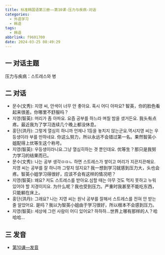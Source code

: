```yaml
---
title: 标准韩国语第三册——第10课-压力与疾病-对话
categories:
  - 外语学习
  - 韩语
tags:
  - 韩语
abbrlink: f9601700
date: 2024-03-25 08:49:29
---
```

## 一 对话主题

压力与疾病：스트레스와 병

<!--more-->

## 二  对话

* 문수(文秀): 지영 씨, 안색이 너무 안 좋아요. 혹시 어디 아파요? 智英，你的脸色看起来很差。你哪里不舒服吗？
* 지영(智英): 머리가 좀 아파요. 요즘 공부를 하느라 며칠 밤을 샜거든요. 我头有点疼。最近我为了学习连续几个晚上都没休息。
* 홍단(洪丹): 그렇게 열심히 하니까 언제나 1등을 놓치지 않는군요.역시지영 씨는 우등생이라 부를 만하네요. 你这么努力，所以永远不会错过第一名。果然智英小姐配得上优等生这个称号。
* 지영(智英): 우등생이라니요.그냥 열심히하는 겻 뿐인데요. 优等生？那只是我努力学习的结果而已。
* 문수(文秀):  나는 공부 생각ㅁㅁㄴ 하면 스트레스가 쌓이고 머리가 지끈지끈해요. 지영 씨는 공부를 잘 하니까 그렇지 않지요? 我一想到学习就感到压力大，头也会疼。智英小姐学习得很好，应该不会有这样的情况吧？
* 지영(智英): 왜요? 저도 스트레스를 받아요.심할 때는 아무 것도 먹지 못하고 누워 있어야 할 지경이지요. 为什么呢？我也受到压力。严重时我甚至不能吃东西，只能躺在床上。
* 홍단(洪丹): 그래요? 나는 지영 씨는 원낙 공부를 잘해서 스트레스를 전혀 안 받는 줄 알았어요. 是吗？我以为智英小姐由于学习很好，所以根本不会感到压力。
* 지영(智英): 세상에 그런 사람이 어디 있어요? 하하하...世界上哪有那样的人？哈哈哈…

## 三 发音

* [第10课—发音][1]



[1]:https://biz.cli.im/Pcview?name=https%3A%2F%2Fbiz.cli.im%2Ftest%2FPU388524%3Fcoding%3DI19amP%26qrurl%3Dhttp%253A%252F%252Fqr31.cn%252FI19amP%26gtype%3D2&time=1